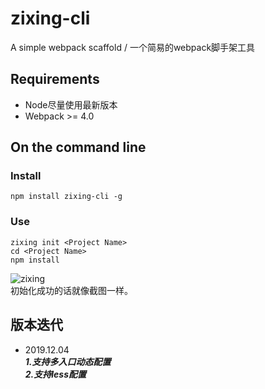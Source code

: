 # zixing-cli
A simple webpack scaffold / 一个简易的webpack脚手架工具
## Requirements
* Node尽量使用最新版本
* Webpack >= 4.0

## On the command line
### Install
```
npm install zixing-cli -g
```
### Use
```
zixing init <Project Name>
cd <Project Name>
npm install
```
![zixing](http://118.24.121.86/file/1562900222(1).jpg) <br>
初始化成功的话就像截图一样。

## 版本迭代
* 2019.12.04  
***1.支持多入口动态配置  
2.支持less配置***
